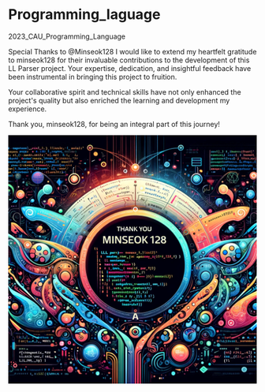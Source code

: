 # Programming_laguage
2023_CAU_Programming_Language

Special Thanks to @Minseok128
I would like to extend my heartfelt gratitude to minseok128 for their invaluable contributions to the development of this LL Parser project. Your expertise, dedication, and insightful feedback have been instrumental in bringing this project to fruition.

Your collaborative spirit and technical skills have not only enhanced the project's quality but also enriched the learning and development my experience.

Thank you, minseok128, for being an integral part of this journey!

![minseok128](./gratitude_to_'minseok128'.png)
